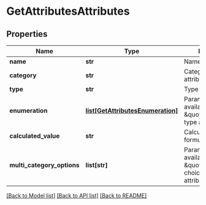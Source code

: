 # GetAttributesAttributes

## Properties
Name | Type | Description | Notes
------------ | ------------- | ------------- | -------------
**name** | **str** | Name of the attribute | 
**category** | **str** | Category of the attribute | 
**type** | **str** | Type of the attribute | [optional] 
**enumeration** | [**list[GetAttributesEnumeration]**](GetAttributesEnumeration.md) | Parameter only available for \&quot;category\&quot; type attributes. | [optional] 
**calculated_value** | **str** | Calculated value formula | [optional] 
**multi_category_options** | **list[str]** | Parameter only available for \&quot;multiple-choice\&quot; type attributes. | [optional] 

[[Back to Model list]](../README.md#documentation-for-models) [[Back to API list]](../README.md#documentation-for-api-endpoints) [[Back to README]](../README.md)



